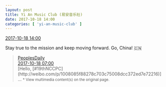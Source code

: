 ```yaml
---
layout: post
title: Yi An Music Club (易安音乐社)
date: 2017-10-18 14:00
categories: [ 'yi-an-music-club' ]
---
```


<div class="weibo-info">
  <a href="http://weibo.com/6094546964/FqWawa0HK">2017-10-18 14:00</a>
</div>

Stay true to the mission and keep moving forward. Go, China! :cn:

<!-- more -->

> <div class="weibo-post-name">
>   <a href="http://weibo.com/rmrb">PeoplesDaily</a>
> </div>
> <div class="weibo-info">
>   <a href="http://weibo.com/2803301701/FqTpVjNJX">2017-10-18 07:00</a>
> </div>
> [Hello, [#19thNCCPC](http://weibo.com/p/1008085f88278c703c75008dcc372ed7e72216)] …  
> <small>* View multimedia content(s) on the original page.</small>
